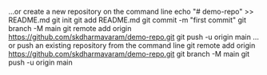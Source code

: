 …or create a new repository on the command line
echo "# demo-repo" >> README.md
git init
git add README.md
git commit -m "first commit"
git branch -M main
git remote add origin https://github.com/skdharmavaram/demo-repo.git
git push -u origin main
…or push an existing repository from the command line
git remote add origin https://github.com/skdharmavaram/demo-repo.git
git branch -M main
git push -u origin main
